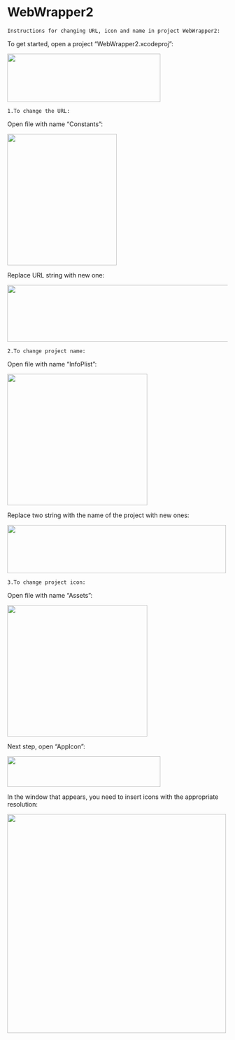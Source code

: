 # WebWrapper2

    Instructions for changing URL, icon and name in project WebWrapper2:
To get started, open a project “WebWrapper2.xcodeproj”:

<img src= "https://user-images.githubusercontent.com/98945286/154938796-ee587e32-d81c-4f4c-8d08-aded3a732d9f.png" width="350" height="110" />


    1.To change the URL:
Open file with name “Constants”:

<img src= "https://user-images.githubusercontent.com/98945286/154938873-4e3256ce-703b-4eee-9354-23a8e572638c.png" width="250" height="300" />

Replace URL string with new one:

<img src= "https://user-images.githubusercontent.com/98945286/154939538-cc6036ad-b5e4-4a07-955f-8a1aea7e6d68.png" width="700" height="130" />


    2.To change project name:
Open file with name “InfoPlist”: 

<img src= "https://user-images.githubusercontent.com/98945286/154939810-3242953f-a14e-494f-a845-942285e57c94.png" width="320" height="300" />

Replace two string with the name of the project with new ones:

<img src= "https://user-images.githubusercontent.com/98945286/154939962-f2d66b62-39de-424e-8826-0e075dc18cb5.png" width="500" height="110" /> 


    3.To change project icon:
Open file with name “Assets”:

<img src= "https://user-images.githubusercontent.com/98945286/154941036-50d083d9-360e-4888-80ef-21ef55e54b1f.png" width="320" height="300" /> 

Next step, open “AppIcon”:

<img src= "https://user-images.githubusercontent.com/98945286/154941166-b90fe4a6-b5ce-4bd4-a3a1-6b033943098f.png" width="350" height="70" />

In the window that appears, you need to insert icons with the appropriate resolution:

<img src= "https://user-images.githubusercontent.com/98945286/154941624-26c70aa1-9359-4ca0-87d4-f0686c52ca06.png" width="500" height="500" />





